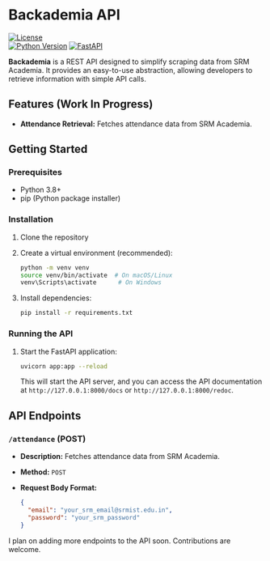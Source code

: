 # Backademia API

[![License](https://img.shields.io/badge/license-MIT-blue.svg)](LICENSE)  
[![Python Version](https://img.shields.io/badge/python-3.8+-blue.svg)](https://www.python.org/downloads/)
[![FastAPI](https://img.shields.io/badge/FastAPI-0.68+-blueviolet.svg)](https://fastapi.tiangolo.com/)

**Backademia** is a REST API designed to simplify scraping data from SRM Academia. It provides an easy-to-use abstraction, allowing developers to retrieve information with simple API calls.

## Features (Work In Progress)

* **Attendance Retrieval:** Fetches attendance data from SRM Academia.

## Getting Started

### Prerequisites

* Python 3.8+
* pip (Python package installer)

### Installation

1.  Clone the repository

2.  Create a virtual environment (recommended):

    ```bash
    python -m venv venv
    source venv/bin/activate  # On macOS/Linux
    venv\Scripts\activate      # On Windows
    ```

3.  Install dependencies:

    ```bash
    pip install -r requirements.txt
    ```

### Running the API

1.  Start the FastAPI application:

    ```bash
    uvicorn app:app --reload
    ```

    This will start the API server, and you can access the API documentation at `http://127.0.0.1:8000/docs` or `http://127.0.0.1:8000/redoc`.

## API Endpoints

### `/attendance` (POST)

* **Description:** Fetches attendance data from SRM Academia.
* **Method:** `POST`
* **Request Body Format:**

    ```json
    {
      "email": "your_srm_email@srmist.edu.in",
      "password": "your_srm_password"
    }
    ```
I plan on adding more endpoints to the API soon. Contributions are welcome.
